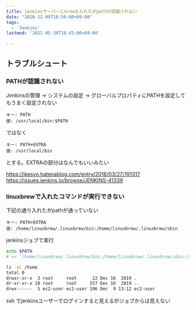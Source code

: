 ```yaml
---
title: jenkinsサーバーにbrewを入れたがpathが認識されない
date: "2020-12-09T10:56:00+09:00"
tags:
  - 'Jenkins'
lastmod: '2021-05-30T18:43:06+09:00'

---
```


## トラブルシュート

### PATHが認識されない

Jenkinsの管理 -> システムの設定 -> グローバルプロパティにPATHを設定してもうまく設定されない

    キー: PATH
    値: /usr/local/bin:$PATH

ではなく

    キー: PATH+EXTRA
    値: /usr/local/bin

とする。EXTRAの部分はなんでもいいみたい

<https://ikesyo.hatenablog.com/entry/2018/03/27/191317>
<https://issues.jenkins.io/browse/JENKINS-41339>

### linuxbrewで入れたコマンドが実行できない

下記の通り入れたがpathが通っていない

    キー: PATH+EXTRA
    値: /home/linuxbrew/.linuxbrew/bin:/home/linuxbrew/.linuxbrew/sbin

jenkinsジョブで実行

```bash
echo $PATH
# => `/home/linuxbrew/.linuxbrew/bin:/home/linuxbrew/.linuxbrew/sbin:/sbin:/bin:/usr/sbin:/usr/bin`
```

```bash
ls -al /home
total 0
drwxr-xr-x  3 root     root      22 Dec 16  2019 .
dr-xr-xr-x 18 root     root     257 Dec 16  2019 ..
drwx------  5 ec2-user ec2-user 196 Dec  9 13:12 ec2-user
```

ssh でjenkinsユーザーでログインすると見えるがジョブからは見えない
